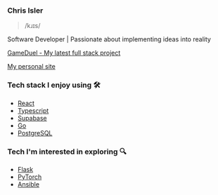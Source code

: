 ### Chris Isler
> /kɹɪs/
<p>Software Developer | Passionate about implementing ideas into reality</p>

[GameDuel - My latest full stack project](https://gitlab.com/4444cisler4444/gameduel)

[My personal site](https://chrisisler.vercel.app)

### Tech stack I enjoy using 🛠
- [React](https://reactjs.org/)
- [Typescript](https://www.typescriptlang.org/)
- [Supabase](https://supabase.com)
- [Go](https://go.dev/)
- [PostgreSQL](https://www.postgresql.org/)

### Tech I'm interested in exploring 🔍
- [Flask](https://flask.palletsprojects.com/)
- [PyTorch](https://pytorch.org/)
- [Ansible](https://ansible.com)
